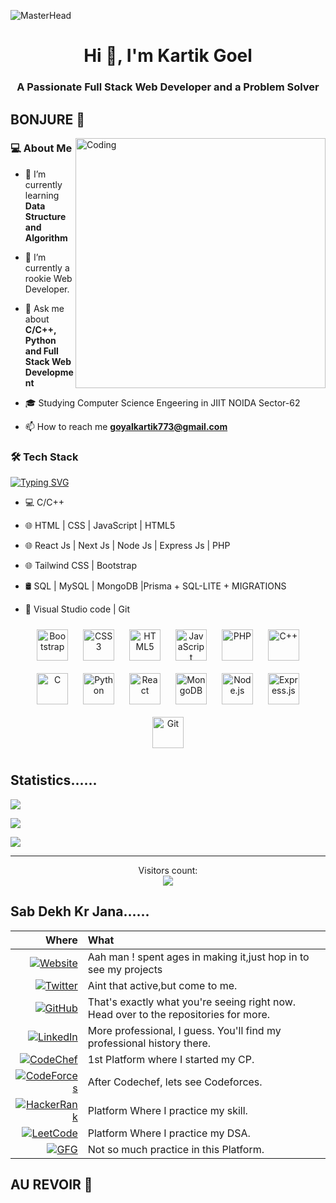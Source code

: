 ![MasterHead](https://miro.medium.com/0*XH3rLskyOsCqVV-j.jpg)
<h1 align="center">Hi 👋, I'm Kartik Goel</h1>
<h3 align="center">A Passionate Full Stack Web Developer and a Problem Solver</h3>
<h2>BONJURE 👋</h2>
<img align="right" alt="Coding" width="400" src="https://media1.giphy.com/media/RbDKaczqWovIugyJmW/200.gif">
<h3> 💻 About Me </h3>

- 🌱 I’m currently learning **Data Structure and Algorithm**

- 🔭 I’m currently a rookie Web Developer.

- 💬 Ask me about **C/C++, Python and Full Stack Web Development**

- 🎓 Studying Computer Science Engeering in JIIT NOIDA Sector-62

- 📫 How to reach me **goyalkartik773@gmail.com**

<h3>🛠 Tech Stack</h3>

[![Typing SVG](https://readme-typing-svg.herokuapp.com?font=anthon&size=26&duration=5002&color=D32EFF&lines=C%2FC%2B%2B;HTML+%7C+CSS+%7C+JavaScript;MySQL+%7C+SQL+%7C+MongoDB;TailwindCSS+%7C+Bootstrap;React+%7C+NextJS+%7C+NodeJs;Visual+Studio+code+%7C+Git)](https://git.io/typing-svg)
- 💻 C/C++

- 🌐 HTML | CSS | JavaScript | HTML5
  
- 🌐 React Js | Next Js | Node Js | Express Js | PHP
  
- 🌐 Tailwind CSS | Bootstrap

- 🛢 SQL | MySQL | MongoDB |Prisma + SQL-LITE + MIGRATIONS

- 🔧 Visual Studio code | Git

<div align="center">  
<a href="https://getbootstrap.com/docs/3.4/javascript/" target="_blank"><img style="margin: 10px" src="https://profilinator.rishav.dev/skills-assets/bootstrap-plain.svg" alt="Bootstrap" height="50" /></a>  
<a href="https://www.w3schools.com/css/" target="_blank"><img style="margin: 10px" src="https://profilinator.rishav.dev/skills-assets/css3-original-wordmark.svg" alt="CSS3" height="50" /></a>  
<a href="https://en.wikipedia.org/wiki/HTML5" target="_blank"><img style="margin: 10px" src="https://profilinator.rishav.dev/skills-assets/html5-original-wordmark.svg" alt="HTML5" height="50" /></a>  
<a href="https://www.javascript.com/" target="_blank"><img style="margin: 10px" src="https://profilinator.rishav.dev/skills-assets/javascript-original.svg" alt="JavaScript" height="50" /></a>  
<a href="https://www.php.net/" target="_blank"><img style="margin: 10px" src="https://profilinator.rishav.dev/skills-assets/php-original.svg" alt="PHP" height="50" /></a> 
<a href="https://www.cplusplus.com/" target="_blank"><img style="margin: 10px" src="https://profilinator.rishav.dev/skills-assets/cplusplus-original.svg" alt="C++" height="50" /></a>  
<a href="https://www.c.com/" target="_blank"><img style="margin: 10px" src="https://profilinator.rishav.dev/skills-assets/c-original.svg" alt="C" height="50" /></a> 
<a href="https://www.python.com/" target="_blank"><img style="margin: 10px" src="https://profilinator.rishav.dev/skills-assets/python-original.svg" alt="Python" height="50" /></a> 
 <a href="https://reactjs.org/" target="_blank"><img style="margin: 10px" src="https://profilinator.rishav.dev/skills-assets/react-original-wordmark.svg" alt="React" height="50" /></a> 
 <a href="https://www.mongodb.com/" target="_blank"><img style="margin: 10px" src="https://profilinator.rishav.dev/skills-assets/mongodb-original-wordmark.svg" alt="MongoDB" height="50" /></a>  
 <a href="https://nodejs.org/" target="_blank"><img style="margin: 10px" src="https://profilinator.rishav.dev/skills-assets/nodejs-original-wordmark.svg" alt="Node.js" height="50" /></a>  
 <a href="https://expressjs.com/" target="_blank"><img style="margin: 10px" src="https://profilinator.rishav.dev/skills-assets/express-original-wordmark.svg" alt="Express.js" height="50" /></a>  
 <a href="https://github.com/" target="_blank"><img style="margin: 10px" src="https://profilinator.rishav.dev/skills-assets/git-scm-icon.svg" alt="Git" height="50" /></a>  
</div>

<h2 align="left">Statistics......</h2>
<img align="center" src="https://github-readme-stats.vercel.app/api/top-langs?username=goyalkartik773&count_private=true&theme=algolia" >

<p><img align="center" src="https://github-readme-stats.vercel.app/api?username=goyalkartik773&count_private=true&theme=algolia&show_icons=true&hide=issues" /></p>

<p><img align="center" src="https://camo.githubusercontent.com/bee87b0b8a1c32633c6d2505e44ce9c9698a5edcd8f20b2509cd5284c3c75163/68747470733a2f2f73747265616b2d73746174732e64656d6f6c61622e636f6d2f3f757365723d676f79616c6b617274696b373733267468656d653d6769746875622d6461726b26686964655f626f726465723d7472756526636f756e745f707269766174653d7472756526646174655f666f726d61743d6a2532304d25354225323059253544" /></p><hr>
<p align="center"> Visitors count:<br><img src="https://profile-counter.glitch.me/goyalkartik773/count.svg" /></p>
<h2 align="left">Sab Dekh Kr Jana......</h2>

| Where | What |
|-:|:-| 
| [![Website](https://img.shields.io/badge/Website-593D88?style=for-the-badge&logo=Google%20Earth&logoColor=white)](https://kartikportfolio.onrender.com/) | Aah man ! spent ages in making it,just hop in to see my projects ||
| [![Twitter](https://img.shields.io/badge/Twitter-1DA1F2?style=for-the-badge&logo=twitter&logoColor=white)](https://x.com/goelKartik773?s=08) | Aint that active,but come to me. ||
| [![GitHub](https://img.shields.io/badge/-Github-181717?style=for-the-badge&logo=Github&logoColor=white)](https://github.com/goyalkartik773) | That's exactly what you're seeing right now. Head over to the repositories for more. |
| [![LinkedIn](https://img.shields.io/badge/LinkedIn-0077B5?style=for-the-badge&logo=linkedin&logoColor=white)](https://www.linkedin.com/in/kartik-goel-a95b2630b?utm_source=share&utm_campaign=share_via&utm_content=profile&utm_medium=android_app) | More professional, I guess. You'll find my professional history there. |
| [![CodeChef](https://img.shields.io/badge/CodeChef-%2336465D.svg?&style=for-the-badge&logo=codechef&logoColor=white)](https://www.codechef.com/users/goyalkartik773) | 1st Platform where I started my CP. |
| [![CodeForces](https://img.shields.io/badge/CodeForces-F60023?style=for-the-badge&logo=codeforces&logoColor=white)](https://codeforces.com/profile/goyalkartik773) | After Codechef, lets see Codeforces. |
| [![HackerRank](https://img.shields.io/badge/-HackerRank-181717?style=for-the-badge&logo=hackerank&logoColor=white)](https://www.hackerrank.com/goyalkartik773) | Platform Where I practice my skill. |
| [![LeetCode](https://img.shields.io/badge/LeetCode-FFA500?style=for-the-badge&logo=leetcode&logoColor=white)](https://www.leetcode.com/Kartikgoel773) | Platform Where I practice my DSA. |
| [![GFG](https://img.shields.io/badge/GFG-00FF00?style=for-the-badge&logo=gfg&logoColor=white)](https://auth.geeksforgeeks.org/user/goyalkartik773) | Not so much practice in this Platform. |



<h2>AU REVOIR 👋</h2>

